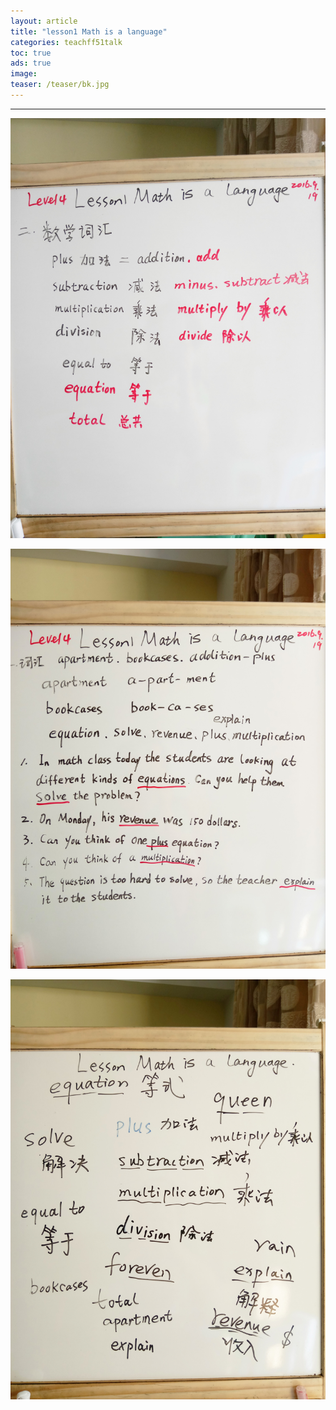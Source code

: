 ```yaml
---
layout: article
title: "lesson1 Math is a language"
categories: teachff51talk
toc: true
ads: true
image:
teaser: /teaser/bk.jpg
---
```


---



![df](https://github.com/storage201608/storage/blob/master/myhome2016/_posts/teachff51talk/2016-09-19-20160919100404teachff51talk.md/IMG_20160919_090546.jpg?raw=true)

![df](https://github.com/storage201608/storage/blob/master/myhome2016/_posts/teachff51talk/2016-09-19-20160919100404teachff51talk.md/IMG_20160919_085046.jpg?raw=true)

![df](https://github.com/storage201608/storage/blob/master/myhome2016/_posts/teachff51talk/2016-09-19-20160919100404teachff51talk.md/IMG_20160919_082753.jpg?raw=true)

